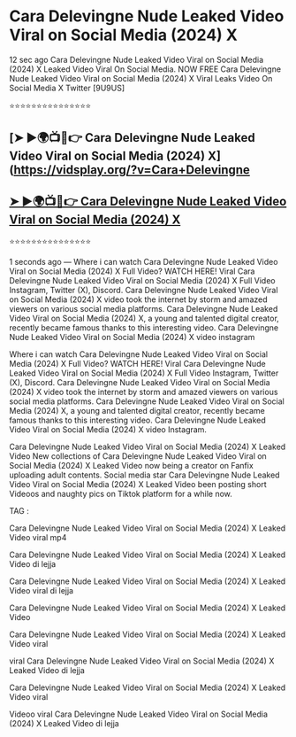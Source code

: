 ﻿# Cara Delevingne Nude Leaked Video Viral on Social Media (2024) X



12 sec ago Cara Delevingne Nude Leaked Video Viral on Social Media (2024) X Leaked Video Viral On Social Media. NOW FREE Cara Delevingne Nude Leaked Video Viral on Social Media (2024) X Viral Leaks Video On Social Media X Twitter [9U9US]

⭐⭐⭐⭐⭐⭐⭐⭐⭐⭐⭐⭐⭐⭐⭐

## [➤ ►🌍📺📱👉 Cara Delevingne Nude Leaked Video Viral on Social Media (2024) X](https://vidsplay.org/?v=Cara+Delevingne

## [➤ ►🌍📺📱👉 Cara Delevingne Nude Leaked Video Viral on Social Media (2024) X](https://vidsplay.org/?v=Cara+Delevingne)


⭐⭐⭐⭐⭐⭐⭐⭐⭐⭐⭐⭐⭐⭐⭐



1 seconds ago — Where i can watch Cara Delevingne Nude Leaked Video Viral on Social Media (2024) X Full Video? WATCH HERE! Viral Cara Delevingne Nude Leaked Video Viral on Social Media (2024) X Full Video Instagram, Twitter (X), Discord. Cara Delevingne Nude Leaked Video Viral on Social Media (2024) X video took the internet by storm and amazed viewers on various social media platforms. Cara Delevingne Nude Leaked Video Viral on Social Media (2024) X, a young and talented digital creator, recently became famous thanks to this interesting video. Cara Delevingne Nude Leaked Video Viral on Social Media (2024) X video instagram

Where i can watch Cara Delevingne Nude Leaked Video Viral on Social Media (2024) X Full Video? WATCH HERE! Viral Cara Delevingne Nude Leaked Video Viral on Social Media (2024) X Full Video Instagram, Twitter (X), Discord. Cara Delevingne Nude Leaked Video Viral on Social Media (2024) X video took the internet by storm and amazed viewers on various social media platforms. Cara Delevingne Nude Leaked Video Viral on Social Media (2024) X, a young and talented digital creator, recently became famous thanks to this interesting video. Cara Delevingne Nude Leaked Video Viral on Social Media (2024) X video Instagram.

Cara Delevingne Nude Leaked Video Viral on Social Media (2024) X Leaked Video New collections of Cara Delevingne Nude Leaked Video Viral on Social Media (2024) X Leaked Video now being a creator on Fanfix uploading adult contents. Social media star Cara Delevingne Nude Leaked Video Viral on Social Media (2024) X Leaked Video been posting short Videoos and naughty pics on Tiktok platform for a while now.

TAG :

 

Cara Delevingne Nude Leaked Video Viral on Social Media (2024) X Leaked Video viral mp4

 

Cara Delevingne Nude Leaked Video Viral on Social Media (2024) X Leaked Video di lejja

 

Cara Delevingne Nude Leaked Video Viral on Social Media (2024) X Leaked Video viral di lejja

 

Cara Delevingne Nude Leaked Video Viral on Social Media (2024) X Leaked Video

 

Cara Delevingne Nude Leaked Video Viral on Social Media (2024) X Leaked Video viral

 

viral Cara Delevingne Nude Leaked Video Viral on Social Media (2024) X Leaked Video di lejja

 

Cara Delevingne Nude Leaked Video Viral on Social Media (2024) X Leaked Video viral

 

Videoo viral Cara Delevingne Nude Leaked Video Viral on Social Media (2024) X Leaked Video di lejja